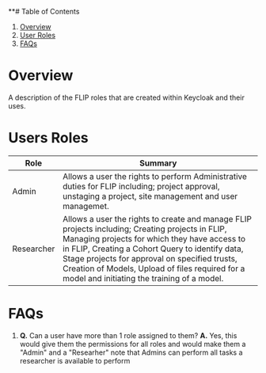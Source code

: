 **# Table of Contents
1. [Overview](#overview)
2. [User Roles](#users-roles)
3. [FAQs](#faqs)

# Overview
A description of the FLIP roles that are created within Keycloak and their uses.

# Users Roles
| Role       | Summary                                                                                                                                                                                                                                                                                                                                                |
|------------|--------------------------------------------------------------------------------------------------------------------------------------------------------------------------------------------------------------------------------------------------------------------------------------------------------------------------------------------------------|
| Admin      | Allows a user the rights to perform Administrative duties for FLIP including; project approval, unstaging a project, site management and user managemet.                                                                                                                                                                                               |
| Researcher | Allows a user the rights to create and manage FLIP projects including; Creating projects in FLIP, Managing projects for which they have access to in FLIP, Creating a Cohort Query to identify data, Stage projects for approval on specified trusts, Creation of Models, Upload of files required for a model and initiating the training of a model. |

# FAQs
1. **Q.** Can a user have more than 1 role assigned to them? 
**A.** Yes, this would give them the permissions for all roles and would make them a "Admin" and a "Researher" note that Admins can perform all tasks a researcher is available to perform